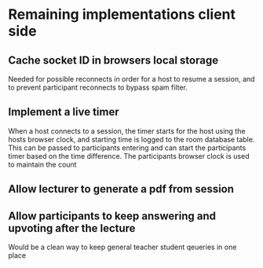 # Remaining implementations client side

## Cache socket ID in browsers local storage

Needed for possible reconnects in order for a host to resume a session, and to
prevent participant reconnects to bypass spam filter.

## Implement a live timer

When a host connects to a session, the timer starts for the host using the hosts browser clock, and starting time is logged to the room database table. This can be
passed to participants entering and can start the participants timer based on the time difference. The participants browser clock is used to maintain the count

## Allow lecturer to generate a pdf from session

## Allow participants to keep answering and upvoting after the lecture

Would be a clean way to keep general teacher student qeueries in one place
